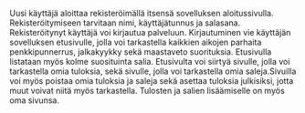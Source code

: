 Uusi käyttäjä aloittaa rekisteröimällä itsensä sovelluksen aloitussivulla. Rekisteröitymiseen tarvitaan nimi, käyttäjätunnus ja salasana. Rekisteröitynyt käyttäjä voi kirjautua palveluun. Kirjautuminen vie käyttäjän sovelluksen etusivulle, jolla voi tarkastella kaikkien aikojen parhaita penkkipunnerrus, jalkakyykky sekä maastaveto suorituksia. Etusivulla listataan myös kolme suosituinta salia. Etusivulta voi siirtyä sivulle, jolla voi tarkastella omia tuloksia, sekä sivulle, jolla voi tarkastella omia saleja.Sivuilla voi myös poistaa omia tuloksia ja saleja sekä asettaa tuloksia julkisiksi, jotta muut voivat niitä myös tarkastella. Tulosten ja salien lisäämiselle on myös oma sivunsa.

